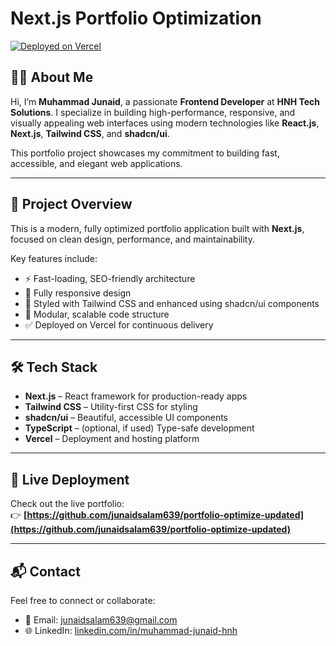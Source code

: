 # Next.js Portfolio Optimization

[![Deployed on Vercel](https://img.shields.io/badge/Deployed%20on-Vercel-black?style=for-the-badge&logo=vercel)](https://vercel.com/junaidsalam639s-projects/v0-next-js-portfolio-optimization)

## 👨‍💻 About Me

Hi, I’m **Muhammad Junaid**, a passionate **Frontend Developer** at **HNH Tech Solutions**. I specialize in building high-performance, responsive, and visually appealing web interfaces using modern technologies like **React.js**, **Next.js**, **Tailwind CSS**, and **shadcn/ui**.

This portfolio project showcases my commitment to building fast, accessible, and elegant web applications.

---

## 🚀 Project Overview

This is a modern, fully optimized portfolio application built with **Next.js**, focused on clean design, performance, and maintainability.

Key features include:

- ⚡ Fast-loading, SEO-friendly architecture
- 📱 Fully responsive design
- 🎨 Styled with Tailwind CSS and enhanced using shadcn/ui components
- 🧱 Modular, scalable code structure
- ✅ Deployed on Vercel for continuous delivery

---

## 🛠 Tech Stack

- **Next.js** – React framework for production-ready apps  
- **Tailwind CSS** – Utility-first CSS for styling  
- **shadcn/ui** – Beautiful, accessible UI components  
- **TypeScript** – (optional, if used) Type-safe development  
- **Vercel** – Deployment and hosting platform

---

## 🔗 Live Deployment

Check out the live portfolio:  
👉 **[https://github.com/junaidsalam639/portfolio-optimize-updated](https://github.com/junaidsalam639/portfolio-optimize-updated)**

---

## 📬 Contact

Feel free to connect or collaborate:

- 📧 Email: [junaidsalam639@gmail.com](mailto:junaidsalam639@gmail.com)  
- 🌐 LinkedIn: [linkedin.com/in/muhammad-junaid-hnh](https://www.linkedin.com/in/muhammad-junaid-hnh)
